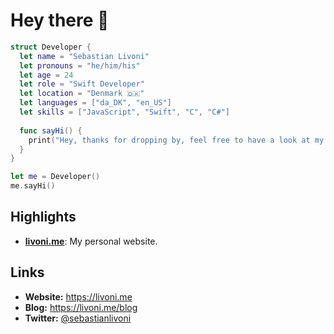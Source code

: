 # Hey there 👋

```swift
struct Developer {
  let name = "Sebastian Livoni"
  let pronouns = "he/him/his"
  let age = 24
  let role = "Swift Developer"
  let location = "Denmark 🇩🇰"
  let languages = ["da_DK", "en_US"]
  let skills = ["JavaScript", "Swift", "C", "C#"]
  
  func sayHi() {
    print("Hey, thanks for dropping by, feel free to have a look at my work!")
  }
}

let me = Developer()
me.sayHi()
```

## Highlights
- [**livoni.me**](https://livoni.me): My personal website.

## Links
- **Website:** https://livoni.me
- **Blog:** https://livoni.me/blog
- **Twitter:** [@sebastianlivoni](https://twitter.com/sebastianlivoni)
